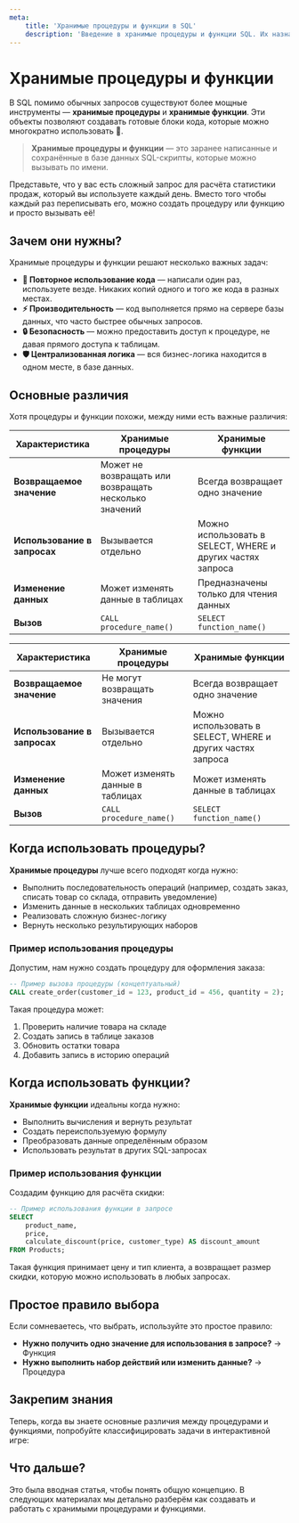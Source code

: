 ```yaml
---
meta:
    title: 'Хранимые процедуры и функции в SQL'
    description: 'Введение в хранимые процедуры и функции SQL. Их назначение, основные различия и когда использовать каждый тип.'
---
```


# Хранимые процедуры и функции

В SQL помимо обычных запросов существуют более мощные инструменты — **хранимые процедуры** и **хранимые функции**.
Эти объекты позволяют создавать готовые блоки кода, которые можно многократно использовать 🔄.

> **Хранимые процедуры и функции** — это заранее написанные и сохранённые в базе данных SQL-скрипты, которые можно вызывать по имени.

Представьте, что у вас есть сложный запрос для расчёта статистики продаж, который вы используете каждый день.
Вместо того чтобы каждый раз переписывать его, можно создать процедуру или функцию и просто вызывать её!

## Зачем они нужны?

Хранимые процедуры и функции решают несколько важных задач:

-   **🚀 Повторное использование кода** — написали один раз, используете везде. Никаких копий одного и того же кода в разных местах.
-   **⚡ Производительность** — код выполняется прямо на сервере базы данных, что часто быстрее обычных запросов.
-   **🔒 Безопасность** — можно предоставить доступ к процедуре, не давая прямого доступа к таблицам.
-   **🛡️ Централизованная логика** — вся бизнес-логика находится в одном месте, в базе данных.

## Основные различия

Хотя процедуры и функции похожи, между ними есть важные различия:

<MySQLOnly>

| Характеристика               | Хранимые процедуры                                    | Хранимые функции                                           |
| ---------------------------- | ----------------------------------------------------- | ---------------------------------------------------------- |
| **Возвращаемое значение**    | Может не возвращать или возвращать несколько значений | Всегда возвращает одно значение                            |
| **Использование в запросах** | Вызывается отдельно                                   | Можно использовать в SELECT, WHERE и других частях запроса |
| **Изменение данных**         | Может изменять данные в таблицах                      | Предназначены только для чтения данных                     |
| **Вызов**                    | `CALL procedure_name()`                               | `SELECT function_name()`                                   |

</MySQLOnly>

<PostgreSQLOnly>

| Характеристика               | Хранимые процедуры               | Хранимые функции                                           |
| ---------------------------- | -------------------------------- | ---------------------------------------------------------- |
| **Возвращаемое значение**    | Не могут возвращать значения     | Всегда возвращает одно значение                            |
| **Использование в запросах** | Вызывается отдельно              | Можно использовать в SELECT, WHERE и других частях запроса |
| **Изменение данных**         | Может изменять данные в таблицах | Может изменять данные в таблицах                           |
| **Вызов**                    | `CALL procedure_name()`          | `SELECT function_name()`                                   |

</PostgreSQLOnly>

## Когда использовать процедуры?

**Хранимые процедуры** лучше всего подходят когда нужно:

-   Выполнить последовательность операций (например, создать заказ, списать товар со склада, отправить уведомление)
-   Изменить данные в нескольких таблицах одновременно
-   Реализовать сложную бизнес-логику
-   Вернуть несколько результирующих наборов

### Пример использования процедуры

Допустим, нам нужно создать процедуру для оформления заказа:

```sql
-- Пример вызова процедуры (концептуальный)
CALL create_order(customer_id = 123, product_id = 456, quantity = 2);
```

Такая процедура может:

1. Проверить наличие товара на складе
2. Создать запись в таблице заказов
3. Обновить остатки товара
4. Добавить запись в историю операций

## Когда использовать функции?

**Хранимые функции** идеальны когда нужно:

-   Выполнить вычисления и вернуть результат
-   Создать переиспользуемую формулу
-   Преобразовать данные определённым образом
-   Использовать результат в других SQL-запросах

### Пример использования функции

Создадим функцию для расчёта скидки:

```sql
-- Пример использования функции в запросе
SELECT
    product_name,
    price,
    calculate_discount(price, customer_type) AS discount_amount
FROM Products;
```

Такая функция принимает цену и тип клиента, а возвращает размер скидки, которую можно использовать в любых запросах.

## Простое правило выбора

Если сомневаетесь, что выбрать, используйте это простое правило:

-   **Нужно получить одно значение для использования в запросе?** → Функция
-   **Нужно выполнить набор действий или изменить данные?** → Процедура

## Закрепим знания

Теперь, когда вы знаете основные различия между процедурами и функциями, попробуйте классифицировать задачи в интерактивной игре:

## Что дальше?

Это была вводная статья, чтобы понять общую концепцию. В следующих материалах мы детально разберём
как создавать и работать с хранимыми процедурами и функциями.
